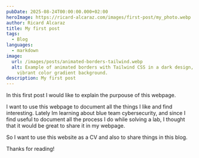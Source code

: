```yaml
---
pubDate: 2025-08-24T00:00:00.000+02:00
heroImage: https://ricard-alcaraz.com/images/first-post/my_photo.webp
author: Ricard Alcaraz
title: My first post
tags:
  - Blog
languages:
  - markdown
image:
  url: /images/posts/animated-borders-tailwind.webp
  alt: Example of animated borders with Tailwind CSS in a dark design, featuring a
    vibrant color gradient background.
description: My first post
---
```


In this first post I would like to explain the purpouse of this webpage.

I want to use this webpage to document all the things I like and find interesting. Lately Im learning about blue team cybersecurity, and since I find useful to document all the process I do while solving a lab, I thought that it would be great to share it in my webpage.

So I want to use this website as a CV and also to share things in this blog.

Thanks for reading!
